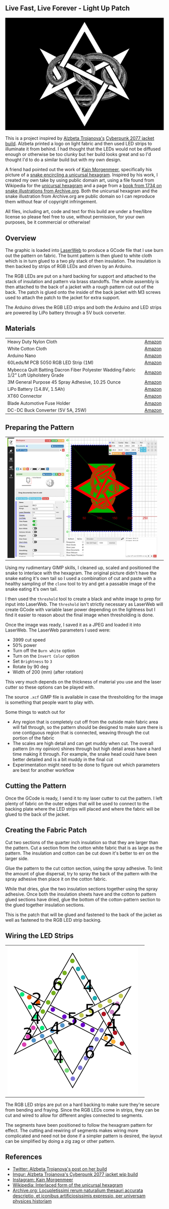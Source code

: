 Live Fast, Live Forever - Light Up Patch
---

![lflf](img/lflf_v0.1.2.jpg)

This is a project inspired by [Alzbeta Trojanova's](https://twitter.com/TaAlzbeta/status/1163131956902662145) [Cyberpunk 2077 jacket build](https://imgur.com/gallery/x0hWPJd).
Alzbeta printed a logo on light fabric and then used LED strips to illuminate it from behind.
I had thought that the LEDs would not be diffused enough or otherwise be too clunky but her build looks great and so I'd thought
I'd to do a similar build but with my own design.

A friend had pointed out the work of [Kain Morgenmeer](https://www.instagram.com/kain_morgenmeer/?igshid=wispu0p0m79n), specifically his picture of a [snake encircling a unicursal hexagram](https://www.instagram.com/p/BxzYuDTiSOY/).
Inspired by his work, I created my own take by using public domain art, using a file found from Wikipedia for the [unicursal hexagram](https://en.wikipedia.org/wiki/Unicursal_hexagram#/media/File:Interwoven_unicursal_hexagram.svg) and a page from a [book from 1734 on snake illustrations from Archive.org](https://archive.org/details/Locupletissimir2Seba/page/LXXI/mode/1up).
Both the unicursal hexagram and the snake illustration from Archive.org are public domain so I can reproduce them without fear of copyright infringement.

All files, including art, code and text for this build are under a free/libre license so please feel free to use, without permission, for your own purposes, be it commercial or otherwise!

Overview
---

The graphic is loaded into [LaserWeb](https://laserweb.yurl.ch/) to produce a GCode file that I use burn out the pattern on fabric.
The burnt pattern is then glued to white cloth which is in turn glued to a two ply stack of then insulation.
The insulation is then backed by strips of RGB LEDs and driven by an Arduino.

The RGB LEDs are put on a hard backing for support and attached to the stack of insulation and pattern via brass standoffs.
The whole assembly is then attached to the back of a jacket with a rough pattern cut out of the back.
The patch is glued onto the inside of the back jacket with M3 screws used to attach the patch to the jacket for extra support.

The Arduino drives the RGB LED strips and both the Arduino and LED strips are powered by LiPo battery through a 5V buck converter.

Materials
---

| | |
|---|---|
| Heavy Duty Nylon Cloth | [Amazon](https://www.amazon.com/gp/product/B002C6DAXE/) |
| White Cotton Cloth | [Amazon](https://www.amazon.com/Green-Gingham-Cotton-Flannel-Fabric/dp/B003TF3CNU) |
| Arduino Nano | [Amazon](https://www.amazon.com/ELEGOO-Arduino-ATmega328P-Without-Compatible/dp/B0713XK923) |
| 60Leds/M PCB 5050 RGB LED Strip (1M) | [Amazon](https://www.amazon.com/SUPERNIGHT-Changing-Non-waterproof-Flexible-Decoration/dp/B00E0EVHYA) |
| Mybecca Quilt Batting Dacron Fiber Polyester Wadding Fabric 1/2" Loft Upholstery Grade | [Amazon](https://www.amazon.com/gp/product/B00NUHDG6A) |
| 3M General Purpose 45 Spray Adhesive, 10.25 Ounce | [Amazon](https://www.amazon.com/gp/product/B000PCWRMC/) |
| LiPo Battery (14.8V, 1.5Ah) | [Amazon](https://www.amazon.com/1550mAh-Quadcopter-Helicopter-Airplane-Multi-Motor/dp/B0784CJTH1) |
| XT60 Connector | [Amazon](https://www.amazon.com/Female-Connector-Housing-Silicon-Battery/dp/B073QJWVVK/) |
| Blade Automotive Fuse Holder | [Amazon](https://www.amazon.com/Nilight-NI-FH01-Automotive-Holder-10-Warranty/dp/B07426WCLM) |
| DC-DC Buck Converter (5V 5A, 25W) | [Amazon](https://www.amazon.com/DROK-090581-Converter-Step-down-Transformer/dp/B00CE75K0W) |

Preparing the Pattern
---

| | |
|---|---|
| ![laswerweb screen](doc/img/lw-screen.jpg) | |

Using my rudimentary GIMP skills, I cleaned up, scaled and positioned the snake to interlace with the hexagram.
The original picture didn't have the snake eating it's own tail so I used a combination of cut and paste with
a healthy sampling of the `clone` tool to try and get a passable image of the snake eating it's own tail.

I then used the `threshold` tool to create a black and white image to prep for input into LaserWeb.
The `threshold` isn't strictly necessary as LaserWeb will create GCode with variable laser power depending
on the lightness but I find it easier to reason about the final image when thresholding is done.

Once the image was ready, I saved it as a JPEG and loaded it into LaserWeb.
The LaserWeb parameters I used were:

* 3999 cut speed
* 50% power
* Turn off the `Burn white` option
* Turn on the `Invert Color` option
* Set `Brightness` to `3`
* Rotate by 90 deg
* Width of 200 (mm) (after rotation)

This very much depends on the thickness of material you use and the laser cutter so these options can be played with.

The source `.xcf` GIMP file is available in case the thresholding for the image is something that people want to play with.

Some things to watch out for

* Any region that is completely cut off from the outside main fabric area will fall through, so the pattern should be designed
  to make sure there is one contiguous region that is connected, weaving through the cut portion of the fabric
* The scales are high detail and can get muddy when cut. The overall pattern (in my opinion) shines through but high detail areas
  have a hard time making it through. For example, the snake head could have been better detailed and is a bit muddy in the final
  cut
* Experimentation might need to be done to figure out which parameters are best for another workflow

Cutting the Pattern
---

Once the GCode is ready, I send it to my laser cutter to cut the pattern.
I left plenty of fabric on the outer edges that will be used to connect to the backing plate where the LED strips will placed
and where the fabric will be glued to the back of the jacket.

Creating the Fabric Patch
---

Cut two sections of the quarter inch insulation so that they are larger than the pattern.
Cut a section from the cotton white fabric that is as large as the pattern.
The insulation and cotton can be cut down it's better to err on the larger side.

Glue the pattern to the cut cotton section, using the spray adhesive.
To limit the amount of glue dispersal, try to spray the back of the pattern with the spray adhesive then place it on the cotton
fabric.

While that dries, glue the two insulation sections together using the spray adhesive.
Once both the insulation sheets have and the cotton to pattern glued sections have dried, glue the bottom of the cotton-pattern
section to the glued together insulation sections.

This is the patch that will be glued and fastened to the back of the jacket as well as fastened to the RGB LED strip backing.

Wiring the LED Strips
---

| | |
|---|---|
| ![led hexagram placement](doc/img/hexagram_led_placement.svg) | |

The RGB LED strips are put on a hard backing to make sure they're secure from bending and fraying.
Since the RGB LEDs come in strips, they can be cut and wired to allow for different angles connected to
segments.

The segments have been positioned to follow the hexagram pattern for effect.
The cutting and rewiring of segments makes wiring more complicated and need not be done
if a simpler pattern is desired, the layout can be simplified by doing a zig zag or other pattern.





References
---

* [Twitter: Alzbeta Trojanova's post on her build](https://twitter.com/TaAlzbeta/status/1163131956902662145)
* [Imgur: Alzbeta Trojanova's Cyberpunk 2077 jacket wip build](https://imgur.com/gallery/x0hWPJd)
* [Instagram: Kain Morgenmeer](https://www.instagram.com/p/BxzYuDTiSOY/)
* [Wikipedia: Interlaced form of the unicursal hexagram](https://en.wikipedia.org/wiki/Unicursal_hexagram#/media/File:Interwoven_unicursal_hexagram.svg)
* [Archive.org: Locupletissimi rerum naturalium thesauri accurata descriptio, et iconibus artificiosissimis expressio, per universam physices historiam](https://archive.org/details/Locupletissimir2Seba/page/LXXI/mode/1up)
